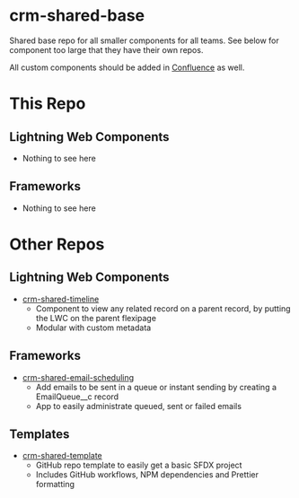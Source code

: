 # crm-shared-base

Shared base repo for all smaller components for all teams. See below for component too large that they have their own repos.

All custom components should be added in [Confluence](https://confluence.adeo.no/display/PTC/Dokumentasjon+av+egenutviklede+komponenter) as well.

# This Repo

## Lightning Web Components

-   Nothing to see here

## Frameworks

-   Nothing to see here

# Other Repos

## Lightning Web Components

-   [crm-shared-timeline](https://github.com/navikt/crm-shared-timeline)
    -   Component to view any related record on a parent record, by putting the LWC on the parent flexipage
    -   Modular with custom metadata

## Frameworks

-   [crm-shared-email-scheduling](https://github.com/navikt/crm-shared-email-scheduling)
    -   Add emails to be sent in a queue or instant sending by creating a EmailQueue\_\_c record
    -   App to easily administrate queued, sent or failed emails

## Templates

-   [crm-shared-template](https://github.com/navikt/crm-shared-template)
    -   GitHub repo template to easily get a basic SFDX project
    -   Includes GitHub workflows, NPM dependencies and Prettier formatting
